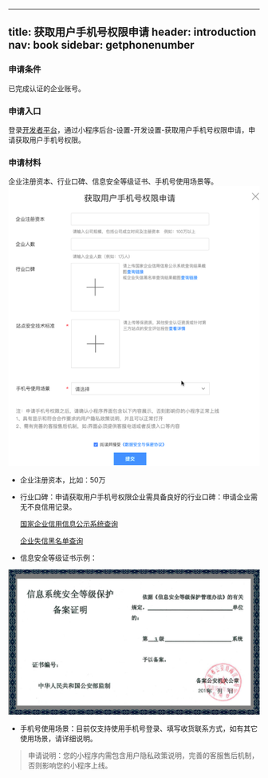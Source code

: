 
---
title: 获取用户手机号权限申请
header: introduction
nav: book
sidebar: getphonenumber
---


### 申请条件
已完成认证的企业账号。

### 申请入口
登录[开发者平台](https://smartprogram.baidu.com/developer/index.html)，通过小程序后台-设置-开发设置-获取用户手机号权限申请，申请获取用户手机号权限。



### 申请材料

企业注册资本、行业口碑、信息安全等级证书、手机号使用场景等。
 ![图片](../../img/introduction/register/register-14.png)
* 企业注册资本，比如：50万

* 行业口碑：申请获取用户手机号权限企业需具备良好的行业口碑：申请企业需无不良信用记录。

    [国家企业信用信息公示系统查询](http://www.gsxt.gov.cn/index.html查询)

    [企业失信黑名单查询](http://zhixing.court.gov.cn/search/)

* 信息安全等级证书示例：

 ![图片](../../img/introduction/register/safe.png)

* 手机号使用场景：目前仅支持使用手机号登录、填写收货联系方式，如有其它使用场景，请详细说明。

> 申请说明：您的小程序内需包含用户隐私政策说明，完善的客服售后机制，否则影响您的小程序上线。
